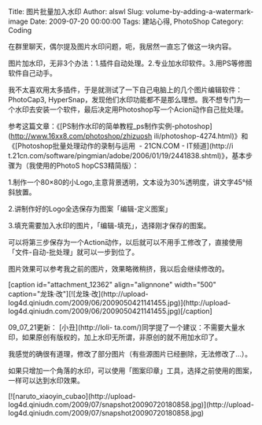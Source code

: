 Title: 图片批量加入水印
Author: alswl
Slug: volume-by-adding-a-watermark-image
Date: 2009-07-20 00:00:00
Tags: 建站心得, PhotoShop
Category: Coding

在群里聊天，偶尔提及图片水印问题，呃，我居然一直忘了做这一块内容。

图片加水印，无非3个办法：1.插件自动处理。2.专业加水印软件。3.用PS等修图软件自己动手。

我不太喜欢用太多插件，于是就测试了一下自己电脑上的几个图片编辑软件：PhotoCap3,
HyperSnap，发现他们水印功能都不是那么理想。我不想专门为一个水印去安装一个软件，最后决定用Photoshop写一个Acion动作自己批处理。

参考这篇文章：《[PS制作水印的简单教程_ps制作实例-photoshop](http://www.16xx8.com/photoshop/zhizuosh
ili/photoshop-4274.html)》和《[Photoshop批量处理动作的录制与运用  - 21CN.COM - IT频道](http://i
t.21cn.com/software/pingmian/adobe/2006/01/19/2441838.shtml)》，基本步骤为（我使用的PhotoS
hopCS3精简版）：

1.制作一个80×80的小Logo,主意背景透明，文本设为30%透明度，讲文字45°倾斜放置。

2.讲制作好的Logo全选保存为图案「编辑-定义图案」

3.填充需要加入水印的图片，「编辑-填充」，选择刚才保存的图案。

可以将第三步保存为一个Action动作，以后就可以不用手工修改了，直接使用「文件-自动-批处理」就可以一步到位了。

图片效果可以参考我之前的图片，效果略微稍挤，我以后会继续修改的。

[caption id="attachment_12362" align="alignnone" width="500"
caption="龙珠·改"][![龙珠·改](http://upload-
log4d.qiniudn.com/2009/06/2009050421141455.jpg)](http://upload-
log4d.qiniudn.com/2009/06/2009050421141455.jpg)[/caption]

09_07_21更新： [小丑](http://loli-
ta.com/)同学提了一个建议：不需要大量水印，如果原创有版权的，加上水印无所谓，非原创的就不用加水印了。

我感觉的确很有道理，修改了部分图片（有些源图片已经删除，无法修改了…）。

如果只增加一个角落的水印，可以使用「图案印章」工具，选择之前使用的图案，一样可以达到水印效果。

[![naruto_xiaoyin_cubao](http://upload-
log4d.qiniudn.com/2009/07/snapshot20090720180858.jpg)](http://upload-
log4d.qiniudn.com/2009/07/snapshot20090720180858.jpg)


